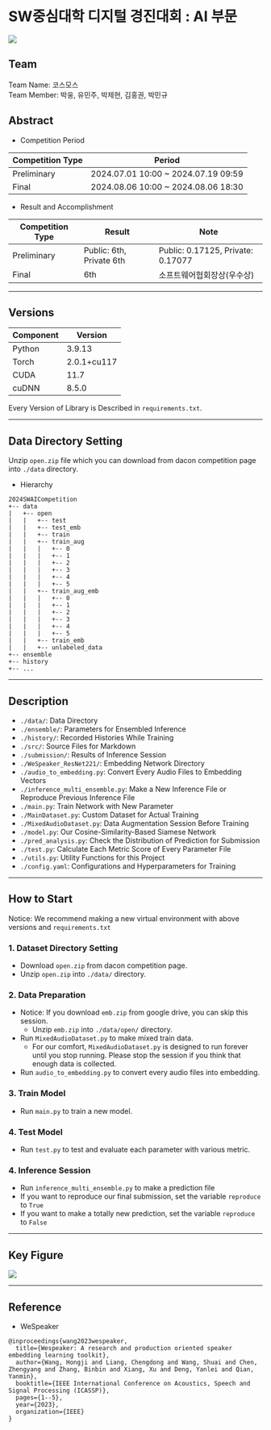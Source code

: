 # SW중심대학 디지털 경진대회 : AI 부문
<img src="./src/image_cover.png">

## Team
Team Name: 코스모스<br/>
Team Member: 박웅, 유민주, 박제현, 김홍권, 박민규

## Abstract

- Competition Period

| Competition Type | Period                              |
|------------------|-------------------------------------|
| Preliminary      | 2024.07.01 10:00 ~ 2024.07.19 09:59 |
| Final            | 2024.08.06 10:00 ~ 2024.08.06 18:30 |

- Result and Accomplishment

| Competition Type | Result                  | Note                              |
|------------------|-------------------------|-----------------------------------|
| Preliminary      | Public: 6th, Private 6th | Public: 0.17125, Private: 0.17077 |
| Final            | 6th                     | 소프트웨어협회장상(우수상)                    |

<hr/>

## Versions
| Component | Version |
|-----------|---------|
| Python    |3.9.13|
| Torch     |2.0.1+cu117|
| CUDA      |11.7|
| cuDNN     |8.5.0|

Every Version of Library is Described in ```requirements.txt```.

<hr/>

## Data Directory Setting

Unzip ```open.zip``` file which you can download from dacon competition page into ```./data``` directory.

- Hierarchy

```
2024SWAICompetition
+-- data
|   +-- open
|   |   +-- test
|   |   +-- test_emb
|   |   +-- train
|   |   +-- train_aug
|   |   |   +-- 0
|   |   |   +-- 1
|   |   |   +-- 2
|   |   |   +-- 3
|   |   |   +-- 4
|   |   |   +-- 5
|   |   +-- train_aug_emb
|   |   |   +-- 0
|   |   |   +-- 1
|   |   |   +-- 2
|   |   |   +-- 3
|   |   |   +-- 4
|   |   |   +-- 5
|   |   +-- train_emb
|   |   +-- unlabeled_data
+-- ensemble
+-- history
+-- ...
```

<hr/>

## Description

- ```./data/```: Data Directory<br/>
- ```./ensemble/```: Parameters for Ensembled Inference<br/>
- ```./history/```: Recorded Histories While Training<br/>
- ```./src/```: Source Files for Markdown<br/>
- ```./submission/```: Results of Inference Session<br/>
- ```./WeSpeaker_ResNet221/```: Embedding Network Directory<br/>
- ```./audio_to_embedding.py```: Convert Every Audio Files to Embedding Vectors<br/>
- ```./inference_multi_ensemble.py```: Make a New Inference File or Reproduce Previous Inference File<br/>
- ```./main.py```: Train Network with New Parameter<br/>
- ```./MainDataset.py```: Custom Dataset for Actual Training<br/>
- ```./MixedAudioDataset.py```: Data Augmentation Session Before Training<br/>
- ```./model.py```: Our Cosine-Similarity-Based Siamese Network<br/>
- ```./pred_analysis.py```: Check the Distribution of Prediction for Submission<br/>
- ```./test.py```: Calculate Each Metric Score of Every Parameter File<br/>
- ```./utils.py```: Utility Functions for this Project<br/>
- ```./config.yaml```: Configurations and Hyperparameters for Training

<hr/>

## How to Start

Notice: We recommend making a new virtual environment with above versions and ```requirements.txt```

### 1. Dataset Directory Setting

- Download ```open.zip``` from dacon competition page.
- Unzip ```open.zip``` into ```./data/``` directory.

### 2. Data Preparation

- Notice: If you download ```emb.zip``` from google drive, you can skip this session.
  - Unzip ```emb.zip``` into ```./data/open/``` directory.
- Run ```MixedAudioDataset.py``` to make mixed train data.
  - For our comfort, ```MixedAudioDataset.py``` is designed to run forever until you stop running. Please stop the session if you think that enough data is collected.
- Run ```audio_to_embedding.py``` to convert every audio files into embedding.

### 3. Train Model

- Run ```main.py``` to train a new model.

### 4. Test Model
- Run ```test.py``` to test and evaluate each parameter with various metric.

### 4. Inference Session

- Run ```inference_multi_ensemble.py``` to make a prediction file
- If you want to reproduce our final submission, set the variable ```reproduce``` to ```True```
- If you want to make a totally new prediction, set the variable ```reproduce``` to ```False```

<hr/>

## Key Figure

<img src="./src/image_siam_fake_detector.png">

<hr/>

## Reference

- WeSpeaker

```
@inproceedings{wang2023wespeaker,
  title={Wespeaker: A research and production oriented speaker embedding learning toolkit},
  author={Wang, Hongji and Liang, Chengdong and Wang, Shuai and Chen, Zhengyang and Zhang, Binbin and Xiang, Xu and Deng, Yanlei and Qian, Yanmin},
  booktitle={IEEE International Conference on Acoustics, Speech and Signal Processing (ICASSP)},
  pages={1--5},
  year={2023},
  organization={IEEE}
}
```
